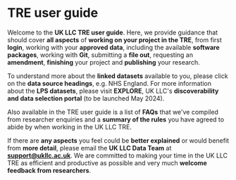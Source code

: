 # TRE user guide
Welcome to the **UK LLC TRE user guide**. Here, we provide guidance that should cover **all aspects** of **working on your project in the TRE**, from first **login**, working with your **approved data**, including the available **software packages**, working with **Git**, submitting a **file out**, requesting an **amendment**, **finishing** your project and **publishing** your research. 

To understand more about the **linked datasets** available to you, please click on the **data source headings**, e.g. NHS England. For more information about the **LPS datasets**, please visit **EXPLORE**, UK LLC's **discoverability and data selection portal** (to be launched May 2024).

Also available in the TRE user guide is a list of **FAQs** that we've compiled from researcher enquiries and a **summary of the rules** you have agreed to abide by when working in the UK LLC TRE. 

If there are **any aspects** you feel could be **better explained** or would benefit from **more detail**, please email the **UK LLC Data Team** at [**support@ukllc.ac.uk**](support@ukllc.ac.uk). We are committed to making your time in the UK LLC TRE as efficient and productive as possible and very much **welcome feedback from researchers**.

